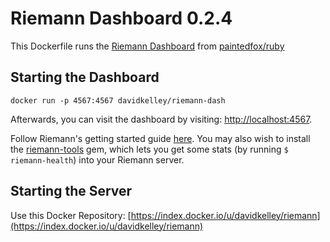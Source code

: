 # Riemann Dashboard 0.2.4

This Dockerfile runs the [Riemann Dashboard](https://github.com/aphyr/riemann-dash) from [paintedfox/ruby](https://index.docker.io/u/davidkelley/riemann-dash)

## Starting the Dashboard

```
docker run -p 4567:4567 davidkelley/riemann-dash
```

Afterwards, you can visit the dashboard by visiting: [http://localhost:4567](http://localhost:4567).

Follow Riemann's getting started guide [here](http://riemann.io/quickstart.html). You may also wish to install the [riemann-tools](https://github.com/aphyr/riemann-tools) gem, which lets you get some stats (by running `$ riemann-health`) into your Riemann server.

## Starting the Server

Use this Docker Repository: [https://index.docker.io/u/davidkelley/riemann](https://index.docker.io/u/davidkelley/riemann)